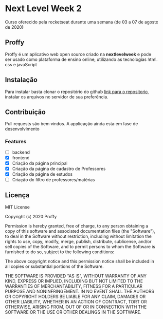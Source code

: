 # Next Level Week 2
 Curso oferecido pela rocketseat durante uma semana (de 03 a 07 de agosto de 2020)

 ## Proffy


Proffy é um aplicativo web open source criado na **nextlevelweek** e pode ser usado como plataforma de ensino online, utilizando as tecnologias html. css e javaScript

## Instalação

Para instalar basta clonar o repositório do github [link para o repositorio](https://github.com/michaelhion/Next-Level-Week), instalar os arquivos no servidor de sua preferência.


## Contribuição
Pull requests são bem vindos. A applicação ainda esta em fase de desenvolvimento

### Features


- [ ] backend
- [x] frontend
- [x] Criação da página principal
- [x] Criação da página de cadastro de Professores
- [x] Criação da página de estudos 
- [ ] Criação do filtro de professores/matérias

## Licença
MIT License

Copyright (c) 2020 Proffy

Permission is hereby granted, free of charge, to any person obtaining a copy
of this software and associated documentation files (the "Software"), to deal
in the Software without restriction, including without limitation the rights
to use, copy, modify, merge, publish, distribute, sublicense, and/or sell
copies of the Software, and to permit persons to whom the Software is
furnished to do so, subject to the following conditions:

The above copyright notice and this permission notice shall be included in all
copies or substantial portions of the Software.

THE SOFTWARE IS PROVIDED "AS IS", WITHOUT WARRANTY OF ANY KIND, EXPRESS OR
IMPLIED, INCLUDING BUT NOT LIMITED TO THE WARRANTIES OF MERCHANTABILITY,
FITNESS FOR A PARTICULAR PURPOSE AND NONINFRINGEMENT. IN NO EVENT SHALL THE
AUTHORS OR COPYRIGHT HOLDERS BE LIABLE FOR ANY CLAIM, DAMAGES OR OTHER
LIABILITY, WHETHER IN AN ACTION OF CONTRACT, TORT OR OTHERWISE, ARISING FROM,
OUT OF OR IN CONNECTION WITH THE SOFTWARE OR THE USE OR OTHER DEALINGS IN THE
SOFTWARE.
